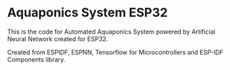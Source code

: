 # Aquaponics System ESP32
This is the code for Automated Aquaponics System powered by Artificial Neural Network created for ESP32.

Created from ESPIDF, ESPNN, Tensorflow for Microcontrollers and ESP-IDF Components library.